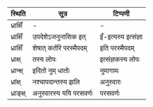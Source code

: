 | स्थिति | सूत्र | टिप्पणी |
| ----- | ------- | ------ |
| ध्राक्षिँ | - | - |
| ध्राक्षिँ | उपदेशेऽजनुनासिक इत् | इँ-इत्यस्य इत्संज्ञा |
| ध्राक्षिँ | शेषात् कर्तरि परस्मैपदम् | इति परस्मैपदम् |
| ध्राक्ष् | तस्य लोपः | इत्संज्ञकस्य लोपः |
| ध्रान्क्ष् | इदितो नुम् धातोः | नुमागामः |
| ध्रांक्ष् | नश्चापदान्तस्य झलि | अनुस्वारः |
| ध्राङ्क्ष् | अनुस्वारस्य ययि परसवर्णः | परसवर्णः |
